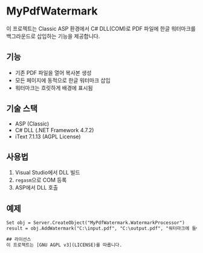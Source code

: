 # MyPdfWatermark

이 프로젝트는 Classic ASP 환경에서 C# DLL(COM)로 PDF 파일에 한글 워터마크를 백그라운드로 삽입하는 기능을 제공합니다.

## 기능
- 기존 PDF 파일을 열어 복사본 생성
- 모든 페이지에 동적으로 한글 워터마크 삽입
- 워터마크는 흐릿하게 배경에 표시됨

## 기술 스택
- ASP (Classic)
- C# DLL (.NET Framework 4.7.2)
- iText 7.1.13 (AGPL License)

## 사용법
1. Visual Studio에서 DLL 빌드
2. `regasm`으로 COM 등록
3. ASP에서 DLL 호출

## 예제
```asp
Set obj = Server.CreateObject("MyPdfWatermark.WatermarkProcessor")
result = obj.AddWatermark("C:\input.pdf", "C:\output.pdf", "워터마크에 들어갈 TEXT")

## 라이선스
이 프로젝트는 [GNU AGPL v3](LICENSE)를 따릅니다.
